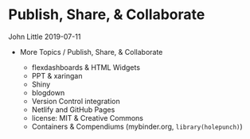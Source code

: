 Publish, Share, & Collaborate
================
John Little
2019-07-11

<!-- README.md is autogenerated from README.Rmd.  Please only edit README.Rmd -->

  - More Topics / Publish, Share, & Collaborate
    
      - flexdashboards & HTML Widgets
      - PPT & xaringan
      - Shiny
      - blogdown
      - Version Control integration  
      - Netlify and GitHub Pages
      - license: MIT & Creative Commons
      - Containers & Compendiums (mybinder.org, `library(holepunch)`)
